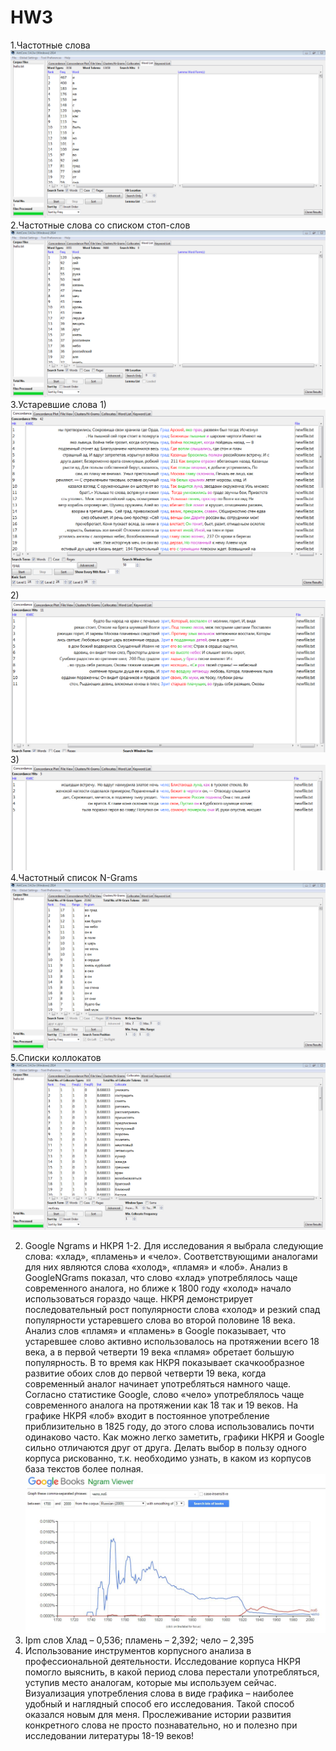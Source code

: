# HW3
1.Частотные слова
![](wordlist1.PNG)
2.Частотные слова со списком стоп-слов
![](wordlist1stop.PNG)
3.Устаревшие слова
1)
![](concordanse.PNG)
2)
![](pic2.PNG)
3)
![](pic3.PNG)
4.Частотный список N-Grams
![](23grams.PNG)
5.Списки коллокатов
![](picture1.PNG)

2. Google Ngrams и НКРЯ
1-2. Для исследования я выбрала следующие слова: «хлад», «пламень» и «чело». Соответствующими аналогами для них являются слова «холод», «пламя» и «лоб». Анализ в GoogleNGrams показал, что слово «хлад» употреблялось чаще современного аналога, но ближе к 1800 году «холод» начало использоваться гораздо чаще. НКРЯ демонстрирует последовательный рост популярности слова «холод» и резкий спад популярности устаревшего слова во второй половине 18 века.
Анализ слов «пламя» и «пламень» в Google показывает, что устаревшее слово активно использовалось на протяжении всего 18 века, а в первой четверти 19 века «пламя» обретает большую популярность. В то время как НКРЯ показывает скачкообразное развитие обоих слов до первой четверти 19 века, когда современный аналог начинает употребляться намного чаще.
Согласно статистике Google, слово «чело» употреблялось чаще современного аналога на протяжении как 18 так и 19 веков. На графике НКРЯ «лоб» входит в постоянное употребление приблизительно в 1825 году, до этого слова использовались почти одинаково часто.
Как можно легко заметить, графики НКРЯ и Google сильно отличаются друг от друга. Делать выбор в пользу одного корпуса рискованно, т.к. необходимо узнать, в каком из корпусов база текстов более полная.
![](chelogoogle.JPG)
3. Ipm слов
Хлад – 0,536; пламень – 2,392; чело – 2,395
3. Использование инструментов корпусного анализа в профессиональной деятельности.
Исследование корпуса НКРЯ помогло выяснить, в какой период слова перестали употребляться, уступив место аналогам, которые мы используем сейчас. Визуализация употребления слова в виде графика – наиболее удобный и наглядный способ его исследования. Такой способ оказался новым для меня. Прослеживание истории развития конкретного слова не просто познавательно, но и полезно при исследовании литературы 18-19 веков!
